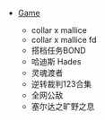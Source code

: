 * [Game](/Game/README.md)

    * collar x mallice
    * collar x mallice fd
    * 搭档任务BOND
    * 哈迪斯 Hades
    * 灵魂渡者
    * 逆转裁判123合集
    * 全网公敌
    * 塞尔达之旷野之息